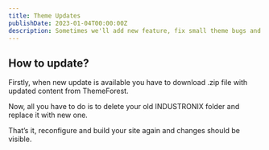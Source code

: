 ```yaml
---
title: Theme Updates
publishDate: 2023-01-04T00:00:00Z
description: Sometimes we'll add new feature, fix small theme bugs and you'll need to update your INDUSTRONIX theme. In this section you can find full theme update guide.
---
```

## How to update?
Firstly, when new update is available you have to download .zip file with updated content from ThemeForest.

Now, all you have to do is to delete your old INDUSTRONIX folder and replace it with new one.

That’s it, reconfigure and build your site again and changes should be visible.